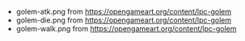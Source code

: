 - golem-atk.png from https://opengameart.org/content/lpc-golem
- golem-die.png from https://opengameart.org/content/lpc-golem
- golem-walk.png from https://opengameart.org/content/lpc-golem